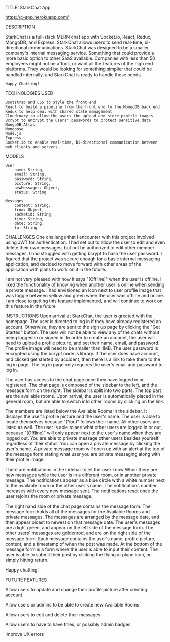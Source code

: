 TITLE: StarkChat App

https://c-app.herokuapp.com/

DESCRIPTION 

StarkChat is a full-stack MERN chat app with Socket.io, React, Redux, MongoDB, and Express. StarkChat allows users to send real-time, bi-directional communications. StarkChat was designed to be a smaller company's internal messaging service. Something that could provide a more basic option to other SaaS available. Companies with less than 50 employees might not be afford, or want all the features of the high end platforms. They would be looking for something simplier that could be handled internally, and StarkChat is ready to handle those needs. 

    Happy Chatting!

TECHNOLOGIES USED

    Bootstrap and CSS to style the front end 
    React to build a pipeline from the front end to the MongoDB back end  
    Redux to help deal with shared state management 
    Cloudinary to allow the users the upload and store profile images 
    Bcrypt to encrypt the users' passwords to protect sensitive data
    MongoDB Atlas 
    Mongoose 
    Node.js 
    Express
    Socket.io to enable real-time, bi-directional communication between web clients and servers. 


MODELS
    
    User 
        name: String,
        email: String,
        password: String,
        picture: String,
        newMessages: Object,
        status: String
 
    Messages
        content: String,
        from: Object,
        socketid: String,
        time: String, 
        date: String,
        to: String

CHALLENGES
    One challenge that I encounter with this project involved using JWT for authentication. I had set out to allow the user to edit and even delete their own messages, but not be authorized to edit other member messages. I had  struggled with getting bcrypt to hash the user password. I figured that the project was secure enough for a basic internal messaging application, and decided to move forward with other areas of the application with plans to work on it in the future. 

   I am not very pleased with how it says "(Offline)" when the user is offline. I liked the functionality of knowing when another user is online when sending a private message. I had envisioned an icon next to user profile image that was toggle between yellow and green when the user was offline and online. I am close to getting this feature implemented, and will continue to work on this feature in the future

INSTRUCTIONS
    Upon arrival at StarkChat, the user is greeted with the homepage. The user is directed to log in if they have already registered an account. Otherwise, they are sent to the sign up page by clicking the "Get Started" button. The user will not be able to view any of the chats without being logged in or signed in. In order to create an account, the user will need to upload a profile picture, and set their name, email, and password. The profile image will need to be smaller than 1MB. The user password is encrypted using the bcrypt node.js library. If the user does have account, and clicked get started by accident, then there is a link to take them to the log in page. The log in page only requires the user's email and password to log in. 

   The user has access to the chat page once they have logged in or registered. The chat page is composed of the sidebar to the left, and the message form on the right. The sidebar is split into two parts. The top part are the available rooms. Upon arrival, the user is automatically placed in the general room, but are able to switch into other rooms by clicking on the link. 

   The members are listed below the Available Rooms in the sidebar. It displays the user's profile picture and the user's name. The user is able to locate themselves because "(You)" follows their name. All other users are listed as well. The user is able to see what other users are logged in or out, because "(Offline)" will only appear next to the user's name when they are logged out. You are able to private message other users besides yourself regardless of their status. You can open a private message by clicking the user's name. A private message room will open up with an alert at the top of the message form stating what user you are private messaging along with their profile image. 

   There are notifcations in the sidebar to let the user know When there are new messages while the user is in a different room, or in another private message. The notifications appear as a blue circle with a white number next to the available room or the other user's name. The notifications number increases with every new message sent. The notifications reset once the user rejoins the room or private message.

   The right hand side of the chat page contains the message form. The message form holds all of the messages for the Available Rooms and private messages. The messages are arranged by the message date, and then appear oldest to newest on that message date. The user's messages are a light green, and appear on the left side of the message form. The other users' messages are goldenrod, and are on the right side of the message form. Each message contains the user's name, profile picture, content, and a timestamp of when the post was made. At the bottom of the message form is a form where the user is able to input their content. The user is able to submit their post by clicking the flying airplane icon, or simply hitting return. 

   Happy chatting! 

FUTURE FEATURES

   Allow users to update and change their profile picture after creating account. 

   Allow users or admins to be able to create new Available Rooms

   Allow users to edit and delete their messages

   Allow users to have to have titles, or possibly admin badges

   Improve UX errors 



